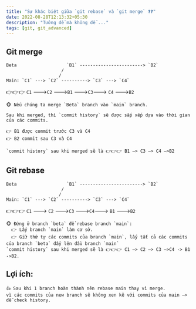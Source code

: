 ```yaml
---
title: "Sự khác biệt giữa `git rebase` và `git merge` ❓❓"
date: 2022-08-28T12:13:32+05:30
description: "Tưởng dễ mà không dễ ..."
tags: [git, git_advanced]
---
```


## Git merge
    Beta                   `B1` ------------------------> `B2`
                         /            
                        /
    Main: `C1` ---> `C2` ----------> `C3` ---> `C4`
👉👉👉      `C1` --->`C2` --->`B1` --->`C3`---> `C4` --->`B2`

    🐵 Nếu chúng ta merge `Beta` branch vào `main` branch.

    Sau khi merged, thì `commit history` sẽ được sắp xếp dựa vào thời gian của các commits.

    👉 B1 được commit trước C3 và C4
    👉 B2 commit sau C3 và C4
    
    `commit history` sau khi merged sẽ là 👉👉👉 B1 —> C3 —> C4 —>B2

## Git rebase
    Beta                   `B1` ------------------------> `B2`
                         /            
                        /
    Main: `C1` ---> `C2` ----------> `C3` ---> `C4`
👉👉👉     `C1` ---> `C2` --->`C3` --->`C4`---> `B1` --->`B2`

    🐵 Đứng ở branch `beta` để rebase branch `main`:
	  👉 Lấy branch `main` làm cơ sở.
	  👉 Giữ thứ tự các commits của branch `main`, lấy tất cả các commits của branch `beta` đẩy lên đầu branch `main`
    `commit history` sau khi merged sẽ là 👉👉👉 C1 —> C2 —> C3 —>C4 -> B1 ->B2.

## Lợi ích:

    👍 Sau khi 1 branch hoàn thành nên rebase main thay vì merge. 
    vì các commits của new branch sẽ không xen kẽ với commits của main —> dễ check history.
